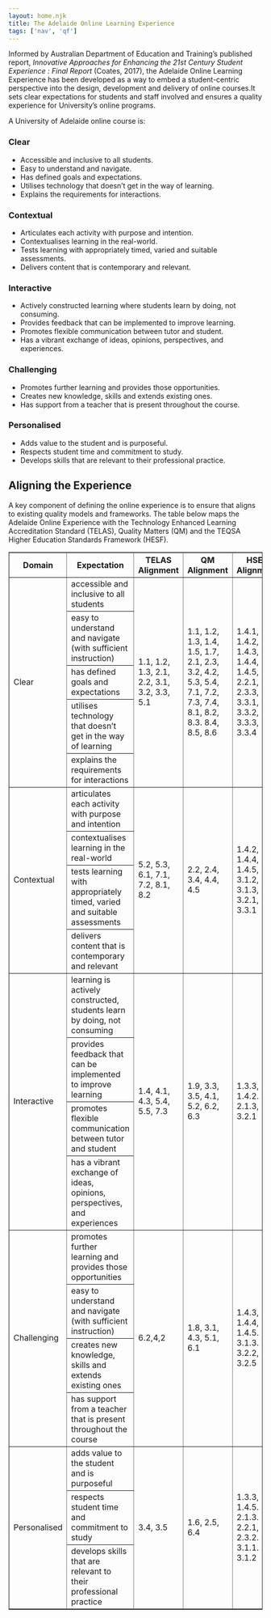 ```yaml
---
layout: home.njk
title: The Adelaide Online Learning Experience
tags: ['nav', 'qf']
---
```


Informed by Australian Department of Education and Training’s published report,  *Innovative Approaches for Enhancing the 21st Century Student Experience : Final Report* (Coates, 2017), the Adelaide Online Learning Experience has been developed as a way to embed a student-centric perspective into the design, development and delivery of online courses.It sets clear expectations for students and staff involved and ensures a quality experience for University’s online programs. 

A University of Adelaide online course is:

<h3 class="adx-markup-block-primary">Clear</h3>

- Accessible and inclusive to all students.
- Easy to understand and navigate.
- Has defined goals and expectations.
- Utilises technology that doesn’t get in the way of learning.
- Explains the requirements for interactions.

<h3 class="adx-markup-block-primary">Contextual</h3>

- Articulates each activity with purpose and intention.
- Contextualises learning in the real-world.
- Tests learning with appropriately timed, varied and suitable assessments.
- Delivers content that is contemporary and relevant.

<h3 class="adx-markup-block-primary">Interactive</h3>

- Actively constructed learning where students learn by doing, not consuming.
- Provides feedback that can be implemented to improve learning.
- Promotes flexible communication between tutor and student.
- Has a vibrant exchange of ideas, opinions, perspectives, and experiences.

<h3 class="adx-markup-block-primary">Challenging</h3>

- Promotes further learning and provides those opportunities.
- Creates new knowledge, skills and extends existing ones. 
- Has support from a teacher that is present throughout the course.

<h3 class="adx-markup-block-primary">Personalised</h3>

- Adds value to the student and is purposeful.
- Respects student time and commitment to study.
- Develops skills that are relevant to their professional practice.

<h2 class="adx-markup-section">Aligning the Experience</h2>

A key component of defining the online experience is to ensure that aligns to existing quality models and frameworks. The table below maps the Adelaide Online Experience with the Technology Enhanced Learning Accreditation Standard (TELAS),  Quality Matters (QM) and the TEQSA Higher Education Standards Framework (HESF).

<table class="adx styled" style="width: 100%;" border="1" cellpadding="5">
<tbody>
  <thead>
<tr>
<th>Domain</th>
<th>Expectation</th>
<th>TELAS Alignment</th>
<th>QM Alignment</th>
<th>HSEF Alignment</th>
</tr>
    </thead>

<tr>
    <td rowspan=5>Clear</td>
    <td>accessible and inclusive to all students</td>
    <td rowspan=5>1.1, 1.2, 1.3, 2.1, 2.2, 3.1, 3.2, 3.3, 5.1</td>
    <td rowspan=5>1.1, 1.2, 1.3, 1.4, 1.5, 1.7, 2.1, 2.3, 3.2, 4.2, 5.3, 5.4, 7.1, 7.2, 7.3, 7.4, 8.1, 8.2, 8.3. 8.4, 8.5, 8.6</td>
    <td rowspan=5>1.4.1, 1.4.2, 1.4.3, 1.4.4, 1.4.5, 2.2.1, 2.3.3, 3.3.1, 3.3.2, 3.3.3, 3.3.4</td>
</tr>
<tr><td>easy to understand and navigate (with sufficient instruction)</td></tr>
<tr><td>has defined goals and expectations</td></tr>
<tr><td>utilises technology that doesn’t get in the way of learning</td></tr>
<tr><td>explains the requirements for interactions</td></tr>

<tr>
    <td rowspan=4>Contextual</td>
    <td>articulates each activity with purpose and intention</td>
    <td rowspan=4>5.2, 5.3, 6.1, 7.1, 7.2, 8.1, 8.2</td>
    <td rowspan=4>2.2, 2.4, 3.4, 4.4, 4.5</td>
    <td rowspan=4>1.4.2, 1.4.4, 1.4.5, 3.1.2, 3.1.3, 3.2.1, 3.3.1</td>
</tr>
<tr><td>contextualises learning in the real-world</td></tr>
<tr><td>tests learning with appropriately timed, varied and suitable assessments</td></tr>
<tr><td>delivers content that is contemporary and relevant</td></tr>

<tr>
    <td rowspan=4>Interactive</td>
    <td>learning is actively constructed, students learn by doing, not consuming</td>
    <td rowspan=4>1.4, 4.1, 4.3, 5.4, 5.5, 7.3</td>
    <td rowspan=4>1.9, 3.3, 3.5, 4.1, 5.2, 6.2, 6.3</td>
    <td rowspan=4>1.3.3, 1.4.2. 2.1.3, 3.2.1</td>
</tr>
<tr><td>provides feedback that can be implemented to improve learning</td></tr>
<tr><td>promotes flexible communication between tutor and student</td></tr>
<tr><td>has a vibrant exchange of ideas, opinions, perspectives, and experiences</td></tr>

<tr>
    <td rowspan=4>Challenging</td>
    <td>promotes further learning and provides those opportunities</td>
    <td rowspan=4>6.2,4,2</td>
    <td rowspan=4>1.8, 3.1, 4.3, 5.1, 6.1</td>
    <td rowspan=4>1.4.3, 1.4.4, 1.4.5. 3.1.3. 3.2.2, 3.2.5</td>
</tr>
<tr><td>easy to understand and navigate (with sufficient instruction)</td></tr>
<tr><td>creates new knowledge, skills and extends existing ones</td></tr>
<tr><td>has support from a teacher that is present throughout the course</td></tr>

<tr>
    <td rowspan=3>Personalised</td>
    <td>adds value to the student and is purposeful</td>
    <td rowspan=3>3.4, 3.5</td>
    <td rowspan=3>1.6, 2.5, 6.4</td>
    <td rowspan=3>1.3.3, 1.4.5. 2.1.3. 2.2.1, 2.3.2. 3.1.1. 3.1.2</td>
</tr>
<tr><td>respects student time and commitment to study</td></tr>
<tr><td>develops skills that are relevant to their professional practice</td></tr>

</tbody>
</table>
<!-- DivTable.com -->